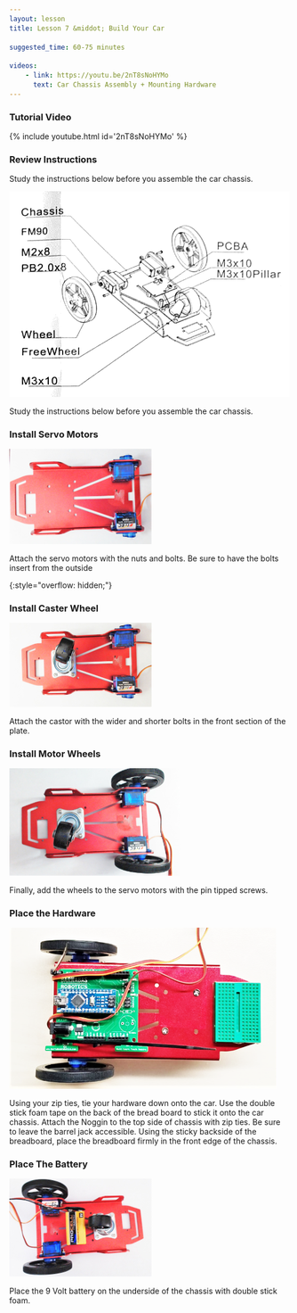 ```yaml
---
layout: lesson
title: Lesson 7 &middot; Build Your Car

suggested_time: 60-75 minutes  

videos:
    - link: https://youtu.be/2nT8sNoHYMo
      text: Car Chassis Assembly + Mounting Hardware
---
```


### Tutorial Video

{% include youtube.html id='2nT8sNoHYMo' %}

### Review Instructions

Study the instructions below before you assemble the car chassis.

<img src="fig-5_3.png" alt="fig-5_3" style="zoom:70%;" class="image center" />

Study the instructions below before you assemble the car chassis.

### Install Servo Motors

<img src="fig-5_4.jpg" alt="fig-5_4" style="zoom:25%;" class="image center" />

Attach the servo motors with the nuts and bolts.  Be sure to have the bolts insert from the outside

{:style="overflow: hidden;"}



### Install Caster Wheel

<img src="fig-5_1.jpg" alt="fig-5_1" style="zoom:25%;" class="image center" />

Attach the castor with the wider and shorter bolts in the front section of the plate.

### Install Motor Wheels

<img src="fig-5_2.jpg" alt="fig-5_2" style="zoom:30%;" class="image center" />

Finally, add the wheels to the servo motors with the pin tipped screws.





### Place the Hardware

<img src="fig-5_5.png" alt="fig-5_5" style="zoom:60%;" class="image center" />

Using your zip ties, tie your hardware down onto the car.  Use the double stick foam tape on the back of the bread board to stick it onto the car chassis.  Attach the Noggin to the top side of chassis with zip ties. Be sure to leave the barrel jack accessible.  Using the sticky backside of the breadboard, place the breadboard firmly in the front edge of the chassis.

### Place The Battery

<img src="fig-5_6.jpg" alt="fig-5_6" style="zoom:25%;" class="image center" />

Place the 9 Volt battery on the underside of the chassis with double stick foam.




